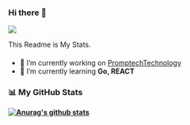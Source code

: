 ### Hi there 👋

![](https://visitor-badge.glitch.me/badge?page_id=CHkkang.CHkkang)

This Readme is My Stats.

#### 
- 🔭 I’m currently working on [PromptechTechnology](http://www.promptech.co.kr/)
- 🌱 I’m currently learning <b>Go<b>, <b>REACT<b>
<!-- - 👯 I’m looking to collaborate on ... -->
<!-- - 🤔 I’m looking for help with ... -->
<!-- - 💬 Ask me about ... -->
<!-- - 📫 How to reach me: ... -->
<!-- - 😄 Pronouns: ... -->
<!-- - ⚡ Fun fact: ... -->

### 📊 My GitHub Stats
  [![Anurag's github stats](https://github-readme-stats.vercel.app/api?username=CHkkang)](https://github.com/anuraghazra/github-readme-stats)

